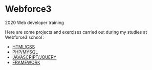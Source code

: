 # Webforce3
2020  Web developer training

Here are some projects and exercises carried out during my studies at Webforce3 school : 

* [HTML/CSS](HTML_CSS)
* [PHP/MYSQL](PHP_MYSQL)
* [JAVASCRIPT/JQUERY](JS_JQUERY)
* [FRAMEWORK](FRAMEWORK)
